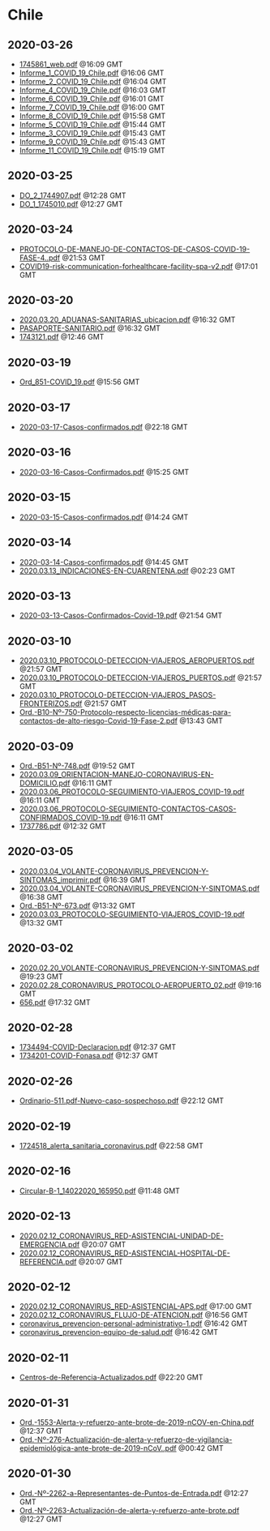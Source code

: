 # Chile


## 2020-03-26

* [1745861\_web.pdf](73f80f32e543e067461779f37b2e0e911a7ac854/file.pdf) @16:09 GMT
* [Informe\_1\_COVID\_19\_Chile.pdf](c21c91b83a4cbbfee4a47cc3ec666929c8d81a3f/file.pdf) @16:06 GMT
* [Informe\_2\_COVID\_19\_Chile.pdf](eef6cf0f7df7b8576ec995648f0a4a88ba1d41d4/file.pdf) @16:04 GMT
* [Informe\_4\_COVID\_19\_Chile.pdf](80f1e960057cadfb21699d842ec96be7e4d6ea83/file.pdf) @16:03 GMT
* [Informe\_6\_COVID\_19\_Chile.pdf](df1208c69c3adbcfdc4472e673de088c21a9c2d7/file.pdf) @16:01 GMT
* [Informe\_7\_COVID\_19\_Chile.pdf](1b05977dacbffa46b446144d5c38f2e383def8e1/file.pdf) @16:00 GMT
* [Informe\_8\_COVID\_19\_Chile.pdf](6835dbd6a2f75c6a58fb6818d73dcc106be42b6d/file.pdf) @15:58 GMT
* [Informe\_5\_COVID\_19\_Chile.pdf](f12fc714029a46ff3445bfd471b0281280fcb924/file.pdf) @15:44 GMT
* [Informe\_3\_COVID\_19\_Chile.pdf](72cfeeb2289fb50192347c7c8c1aba66d9d01b8c/file.pdf) @15:43 GMT
* [Informe\_9\_COVID\_19\_Chile.pdf](8b7aca7a075b670ad165f100a56d9eb9d20ad96e/file.pdf) @15:43 GMT
* [Informe\_11\_COVID\_19\_Chile.pdf](f0c8ee2fd29528402f6a0e3ea5cc1647ef0c2299/file.pdf) @15:19 GMT

## 2020-03-25

* [DO\_2\_1744907.pdf](c6bedf2b469a7fbb9e2cd412540a503e950a51a3/file.pdf) @12:28 GMT
* [DO\_1\_1745010.pdf](8a3cd47582823f1074edaf29862a5609984e5110/file.pdf) @12:27 GMT

## 2020-03-24

* [PROTOCOLO-DE-MANEJO-DE-CONTACTOS-DE-CASOS-COVID-19-FASE-4..pdf](726653f80181d4433b84f137d57f51e41ccc348a/file.pdf) @21:53 GMT
* [COVID19-risk-communication-forhealthcare-facility-spa-v2.pdf](e9f839077ccc92327bda520896a6e0d55d442344/file.pdf) @17:01 GMT

## 2020-03-20

* [2020.03.20\_ADUANAS-SANITARIAS\_ubicacion.pdf](6aef58cbfa5611eb61acfeaa6bef2b552c364af8/file.pdf) @16:32 GMT
* [PASAPORTE-SANITARIO.pdf](ae6375cfda428c36b72dd755d95d65bd057b8b1a/file.pdf) @16:32 GMT
* [1743121.pdf](002ebaca246dd28cce9a131a61b29af3fa04a3c2/file.pdf) @12:46 GMT

## 2020-03-19

* [Ord\_851-COVID\_19.pdf](fe86b8c13dc838430d0569962bfec60223064493/file.pdf) @15:56 GMT

## 2020-03-17

* [2020-03-17-Casos-confirmados.pdf](301f8b4bfe4455658b3f01576cde33f66ab1b971/file.pdf) @22:18 GMT

## 2020-03-16

* [2020-03-16-Casos-Confirmados.pdf](ccd1a5e3d52c6f20d6f9c305ec795b65d4fa31ce/file.pdf) @15:25 GMT

## 2020-03-15

* [2020-03-15-Casos-confirmados.pdf](8cbc2ae8864894c3b1c0724062235555ce5490db/file.pdf) @14:24 GMT

## 2020-03-14

* [2020-03-14-Casos-confirmados.pdf](df5c5ff4406927a7bf0f9fd20f6308b5459e2e83/file.pdf) @14:45 GMT
* [2020.03.13\_INDICACIONES-EN-CUARENTENA.pdf](cf5999473973ef265c3761be2a2516b3a5a31461/file.pdf) @02:23 GMT

## 2020-03-13

* [2020-03-13-Casos-Confirmados-Covid-19.pdf](1d5ad71ed758a8785396429777241aa8359d841f/file.pdf) @21:54 GMT

## 2020-03-10

* [2020.03.10\_PROTOCOLO-DETECCION-VIAJEROS\_AEROPUERTOS.pdf](ca99fbe4f7179f38cb83389f7aac052a0a026453/file.pdf) @21:57 GMT
* [2020.03.10\_PROTOCOLO-DETECCION-VIAJEROS\_PUERTOS.pdf](95687aa721eae486bae5a49719ad7022724976c4/file.pdf) @21:57 GMT
* [2020.03.10\_PROTOCOLO-DETECCION-VIAJEROS\_PASOS-FRONTERIZOS.pdf](7d61f5a46cfe74941e847b04b210a40e990729c7/file.pdf) @21:57 GMT
* [Ord.-B10-Nº-750-Protocolo-respecto-licencias-médicas-para-contactos-de-alto-riesgo-Covid-19-Fase-2.pdf](13d1bc951547db02f52afd4d4ae87a2594f702f6/file.pdf) @13:43 GMT

## 2020-03-09

* [Ord.-B51-Nº-748.pdf](7993f44f01e0f326931e74ba726dcb4437d11293/file.pdf) @19:52 GMT
* [2020.03.09\_ORIENTACION-MANEJO-CORONAVIRUS-EN-DOMICILIO.pdf](1b91f5dd27d77cc8616e689940e0b697252a559a/file.pdf) @16:11 GMT
* [2020.03.06\_PROTOCOLO-SEGUIMIENTO-VIAJEROS\_COVID-19.pdf](551470afb04fbe60c663975a84eb452180badc22/file.pdf) @16:11 GMT
* [2020.03.06\_PROTOCOLO-SEGUIMIENTO-CONTACTOS-CASOS-CONFIRMADOS\_COVID-19.pdf](7f3457a090b40b07f802466abbdc227a81947b83/file.pdf) @16:11 GMT
* [1737786.pdf](d59c71aeb9b0eff09b3eb398e99099947b438606/file.pdf) @12:32 GMT

## 2020-03-05

* [2020.03.04\_VOLANTE-CORONAVIRUS\_PREVENCION-Y-SINTOMAS\_imprimir.pdf](7f7772e5507c3591dbf983bbddbaf4e4ea349e1f/file.pdf) @16:39 GMT
* [2020.03.04\_VOLANTE-CORONAVIRUS\_PREVENCION-Y-SINTOMAS.pdf](b88dd4e481a4c8e221b45f6838567447d3a8d51f/file.pdf) @16:38 GMT
* [Ord.-B51-Nº-673.pdf](bd2738d4ee7b5c0810ef6a71f997da17b77e223a/file.pdf) @13:32 GMT
* [2020.03.03\_PROTOCOLO-SEGUIMIENTO-VIAJEROS\_COVID-19.pdf](594dbdd8809bb378f07b9e7e1135ddcc8690f316/file.pdf) @13:32 GMT

## 2020-03-02

* [2020.02.20\_VOLANTE-CORONAVIRUS\_PREVENCION-Y-SINTOMAS.pdf](6f4530f2dcdc7cd2f55faecbe70a482b45387e1b/file.pdf) @19:23 GMT
* [2020.02.28\_CORONAVIRUS\_PROTOCOLO-AEROPUERTO\_02.pdf](31defa944dba559f9dc2d14e128bbca2830766b5/file.pdf) @19:16 GMT
* [656.pdf](3966b36dff0e90135637e5586bbbfbd6864163b3/file.pdf) @17:32 GMT

## 2020-02-28

* [1734494-COVID-Declaracion.pdf](e2da2e083af20d30534853d4d9642053aadabf9d/file.pdf) @12:37 GMT
* [1734201-COVID-Fonasa.pdf](475e90ada2f08f56a928c86591d42dff02db1dcf/file.pdf) @12:37 GMT

## 2020-02-26

* [Ordinario-511.pdf-Nuevo-caso-sospechoso.pdf](e05eb2a43ebe85735d4e1ed4a470937d4b18dcfc/file.pdf) @22:12 GMT

## 2020-02-19

* [1724518\_alerta\_sanitaria\_coronavirus.pdf](46ec12a3575707191fb0becd0b9b9cbcd2482a1c/file.pdf) @22:58 GMT

## 2020-02-16

* [Circular-B-1\_14022020\_165950.pdf](a390f76e4f198fdf0cd2b8e3b1577ad22f0998b8/file.pdf) @11:48 GMT

## 2020-02-13

* [2020.02.12\_CORONAVIRUS\_RED-ASISTENCIAL-UNIDAD-DE-EMERGENCIA.pdf](5ae94802cc576c8698363596bcc1a38b82d42d2c/file.pdf) @20:07 GMT
* [2020.02.12\_CORONAVIRUS\_RED-ASISTENCIAL-HOSPITAL-DE-REFERENCIA.pdf](676979c17f35e66fc368aa7b99c6cf122336e1ad/file.pdf) @20:07 GMT

## 2020-02-12

* [2020.02.12\_CORONAVIRUS\_RED-ASISTENCIAL-APS.pdf](5953443f69b32f375f74e5c6acbf41ff0458a147/file.pdf) @17:00 GMT
* [2020.02.12\_CORONAVIRUS\_FLUJO-DE-ATENCION.pdf](3e0d6f2b101f50fde623428c420d7d53498b028c/file.pdf) @16:56 GMT
* [coronavirus\_prevencion-personal-administrativo-1.pdf](63b892d8c9f245722b4752471c947d0f41209b08/file.pdf) @16:42 GMT
* [coronavirus\_prevencion-equipo-de-salud.pdf](6789f0ccd80d59a41ca31676018c93be7a25ff32/file.pdf) @16:42 GMT

## 2020-02-11

* [Centros-de-Referencia-Actualizados.pdf](54c2c7f2873b94775ad57ec1ddd94dfa98f3ef05/file.pdf) @22:20 GMT

## 2020-01-31

* [Ord.-1553-Alerta-y-refuerzo-ante-brote-de-2019-nCOV-en-China.pdf](bc9ecd7998019fa1717997e9f86e1e8c4631a13d/file.pdf) @12:37 GMT
* [Ord.-Nº-276-Actualización-de-alerta-y-refuerzo-de-vigilancia-epidemiológica-ante-brote-de-2019-nCoV..pdf](173ce406949c2372429d3ed50372d42b3a99b515/file.pdf) @00:42 GMT

## 2020-01-30

* [Ord.-Nº-2262-a-Representantes-de-Puntos-de-Entrada.pdf](00cb71d8e1b39580b67c3c6116e535fe1e8b45a2/file.pdf) @12:27 GMT
* [Ord.-Nº-2263-Actualización-de-alerta-y-refuerzo-ante-brote.pdf](9f83c10f390a8baeb1fb5c5004ea187f8287bdf5/file.pdf) @12:27 GMT
